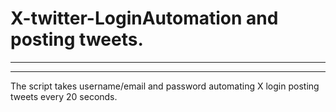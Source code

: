 # X-twitter-LoginAutomation and posting tweets.
--------------------------------------------------------------------
---------------------------------------------------------------------
The script takes username/email and password automating X login posting tweets every 20 seconds.

